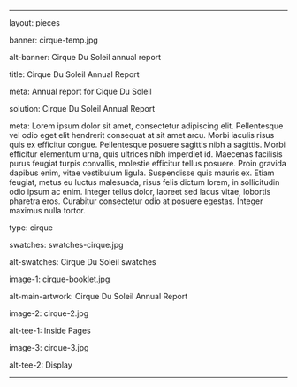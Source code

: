 ---

layout: pieces

banner: cirque-temp.jpg

alt-banner: Cirque Du Soleil annual report

title: Cirque Du Soleil Annual Report

meta: Annual report for Cique Du Soleil

solution: Cirque Du Soleil Annual Report

meta: Lorem ipsum dolor sit amet, consectetur adipiscing elit. Pellentesque vel odio eget elit hendrerit consequat at sit amet arcu. Morbi iaculis risus quis ex efficitur congue. Pellentesque posuere sagittis nibh a sagittis. Morbi efficitur elementum urna, quis ultrices nibh imperdiet id. Maecenas facilisis purus feugiat turpis convallis, molestie efficitur tellus posuere. Proin gravida dapibus enim, vitae vestibulum ligula. Suspendisse quis mauris ex. Etiam feugiat, metus eu luctus malesuada, risus felis dictum lorem, in sollicitudin odio ipsum ac enim. Integer tellus dolor, laoreet sed lacus vitae, lobortis pharetra eros. Curabitur consectetur odio at posuere egestas. Integer maximus nulla tortor.

type: cirque

swatches: swatches-cirque.jpg

alt-swatches: Cirque Du Soleil swatches

image-1: cirque-booklet.jpg

alt-main-artwork: Cirque Du Soleil Annual Report

image-2: cirque-2.jpg

alt-tee-1: Inside Pages

image-3: cirque-3.jpg

alt-tee-2: Display

---